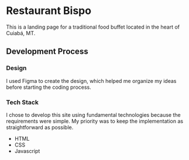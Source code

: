 # Restaurant Bispo
This is a landing page for a traditional food buffet located in the heart of Cuiabá, MT.

## Development Process

### Design
I used Figma to create the design, which helped me organize my ideas before starting the coding process.

### Tech Stack
I chose to develop this site using fundamental technologies because the requirements were simple. My priority was to keep the implementation as straightforward as possible.

- HTML
- CSS
- Javascript

